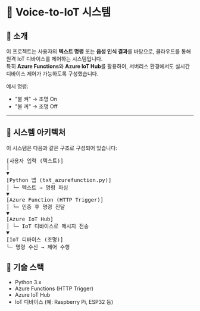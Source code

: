 # 📡 Voice-to-IoT 시스템

## 📌 소개

이 프로젝트는 사용자의 **텍스트 명령** 또는 **음성 인식 결과**를 바탕으로, 클라우드를 통해 원격 IoT 디바이스를 제어하는 시스템입니다.  
특히 **Azure Functions**와 **Azure IoT Hub**를 활용하여, 서버리스 환경에서도 실시간 디바이스 제어가 가능하도록 구성했습니다.

예시 명령:

- "불 켜" → 조명 On
- "불 꺼" → 조명 Off

---

## 🔧 시스템 아키텍처

이 시스템은 다음과 같은 구조로 구성되어 있습니다:
<pre>
[사용자 입력 (텍스트)]
│
▼
[Python 앱 (txt_azurefunction.py)]
│ └─ 텍스트 → 명령 파싱
▼
[Azure Function (HTTP Trigger)]
│ └─ 인증 후 명령 전달
▼
[Azure IoT Hub]
│ └─ IoT 디바이스로 메시지 전송
▼
[IoT 디바이스 (조명)]
└─ 명령 수신 → 제어 수행
</pre>

## 🧩 기술 스택

- Python 3.x
- Azure Functions (HTTP Trigger)
- Azure IoT Hub
- IoT 디바이스 (예: Raspberry Pi, ESP32 등)
